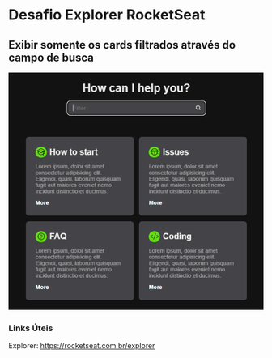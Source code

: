 # Desafio Explorer RocketSeat
## Exibir somente os cards filtrados através do campo de busca

<img src=".github/banner.PNG" width="800px">

### Links Úteis
Explorer: https://rocketseat.com.br/explorer